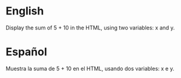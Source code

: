 # English
Display the sum of 5 + 10 in the HTML, using two variables: x and y.

# Español
Muestra la suma de 5 + 10 en el HTML, usando dos variables: x e y.